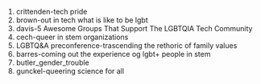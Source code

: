 1. crittenden-tech pride
2. brown-out in tech what is like to be lgbt
3. davis-5 Awesome Groups That Support The LGBTQIA Tech Community
4. cech-queer in stem organizations
5. LGBTQ&A preconference-trascending the rethoric of family values
6. barres-coming out the experience og lgbt+ people in stem
7. butler_gender_trouble
8. gunckel-queering science for all
